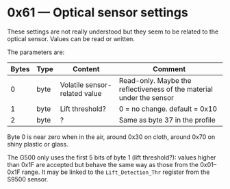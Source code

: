 0x61 — Optical sensor settings
==============================

These settings are not really understood but they seem to be related to the optical sensor. Values can be read or written.

The parameters are:

| Bytes | Type       | Content                       | Comment                  |
| ----- | ---------- | ----------------------------- | ------------------------ |
| 0     | byte       | Volatile sensor-related value | Read-only. Maybe the reflectiveness of the material under the sensor |
| 1     | byte       | Lift threshold?               | 0 = no change. default = 0x10 |
| 2     | byte       | ?                             | Same as byte 37 in the profile |

Byte 0 is near zero when in the air, around 0x30 on cloth, around 0x70 on shiny plastic or glass.

The G500 only uses the first 5 bits of byte 1 (lift threshold?): values higher than 0x1F are accepted but behave the same way as those from the 0x01–0x1F range. It may be linked to the `Lift_Detection_Thr` register from the S9500 sensor.
